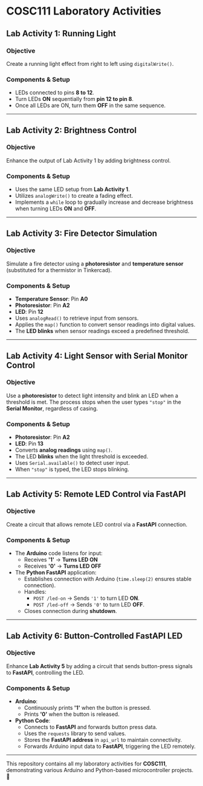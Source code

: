 # COSC111 Laboratory Activities

## Lab Activity 1: Running Light

### Objective
Create a running light effect from right to left using `digitalWrite()`.

### Components & Setup
- LEDs connected to pins **8 to 12**.
- Turn LEDs **ON** sequentially from **pin 12 to pin 8**.
- Once all LEDs are ON, turn them **OFF** in the same sequence.

---

## Lab Activity 2: Brightness Control

### Objective
Enhance the output of Lab Activity 1 by adding brightness control.

### Components & Setup
- Uses the same LED setup from **Lab Activity 1**.
- Utilizes `analogWrite()` to create a fading effect.
- Implements a `while` loop to gradually increase and decrease brightness when turning LEDs **ON** and **OFF**.

---

## Lab Activity 3: Fire Detector Simulation

### Objective
Simulate a fire detector using a **photoresistor** and **temperature sensor** (substituted for a thermistor in Tinkercad).

### Components & Setup
- **Temperature Sensor**: Pin **A0**  
- **Photoresistor**: Pin **A2**  
- **LED**: Pin **12**  
- Uses `analogRead()` to retrieve input from sensors.
- Applies the `map()` function to convert sensor readings into digital values.
- The **LED blinks** when sensor readings exceed a predefined threshold.

---

## Lab Activity 4: Light Sensor with Serial Monitor Control

### Objective
Use a **photoresistor** to detect light intensity and blink an LED when a threshold is met. The process stops when the user types `"stop"` in the **Serial Monitor**, regardless of casing.

### Components & Setup
- **Photoresistor**: Pin **A2**  
- **LED**: Pin **13**  
- Converts **analog readings** using `map()`.
- The LED **blinks** when the light threshold is exceeded.
- Uses `Serial.available()` to detect user input.
- When `"stop"` is typed, the LED stops blinking.

---

## Lab Activity 5: Remote LED Control via FastAPI

### Objective
Create a circuit that allows remote LED control via a **FastAPI** connection.

### Components & Setup
- The **Arduino** code listens for input:
  - Receives **'1'** → **Turns LED ON**
  - Receives **'0'** → **Turns LED OFF**
- The **Python FastAPI** application:
  - Establishes connection with Arduino (`time.sleep(2)` ensures stable connection).
  - Handles:
    - `POST /led-on` → Sends `'1'` to turn LED **ON**.
    - `POST /led-off` → Sends `'0'` to turn LED **OFF**.
  - Closes connection during **shutdown**.

---

## Lab Activity 6: Button-Controlled FastAPI LED

### Objective
Enhance **Lab Activity 5** by adding a circuit that sends button-press signals to **FastAPI**, controlling the LED.

### Components & Setup
- **Arduino**:
  - Continuously prints **'1'** when the button is pressed.
  - Prints **'0'** when the button is released.
- **Python Code**:
  - Connects to **FastAPI** and forwards button press data.
  - Uses the `requests` library to send values.
  - Stores the **FastAPI address** in `api_url` to maintain connectivity.
  - Forwards Arduino input data to **FastAPI**, triggering the LED remotely.

---

This repository contains all my laboratory activities for **COSC111**, demonstrating various Arduino and Python-based microcontroller projects. 🚀
